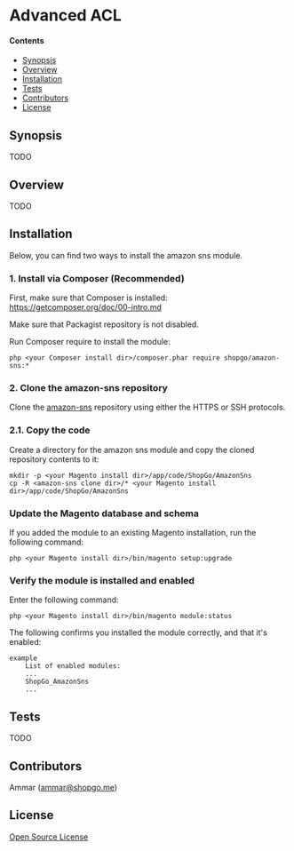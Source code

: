 Advanced ACL
============


#### Contents
*   [Synopsis](#syn)
*   [Overview](#over)
*   [Installation](#install)
*   [Tests](#tests)
*   [Contributors](#contrib)
*   [License](#lic)


## <a name="syn"></a>Synopsis

TODO

## <a name="over"></a>Overview

TODO

## <a name="install"></a>Installation

Below, you can find two ways to install the amazon sns module.

### 1. Install via Composer (Recommended)
First, make sure that Composer is installed: https://getcomposer.org/doc/00-intro.md

Make sure that Packagist repository is not disabled.

Run Composer require to install the module:

    php <your Composer install dir>/composer.phar require shopgo/amazon-sns:*

### 2. Clone the amazon-sns repository
Clone the <a href="https://github.com/shopgo-magento2/amazon-sns" target="_blank">amazon-sns</a> repository using either the HTTPS or SSH protocols.

### 2.1. Copy the code
Create a directory for the amazon sns module and copy the cloned repository contents to it:

    mkdir -p <your Magento install dir>/app/code/ShopGo/AmazonSns
    cp -R <amazon-sns clone dir>/* <your Magento install dir>/app/code/ShopGo/AmazonSns

### Update the Magento database and schema
If you added the module to an existing Magento installation, run the following command:

    php <your Magento install dir>/bin/magento setup:upgrade

### Verify the module is installed and enabled
Enter the following command:

    php <your Magento install dir>/bin/magento module:status

The following confirms you installed the module correctly, and that it's enabled:

    example
        List of enabled modules:
        ...
        ShopGo_AmazonSns
        ...

## <a name="tests"></a>Tests

TODO

## <a name="contrib"></a>Contributors

Ammar (<ammar@shopgo.me>)

## <a name="lic"></a>License

[Open Source License](LICENSE.txt)

